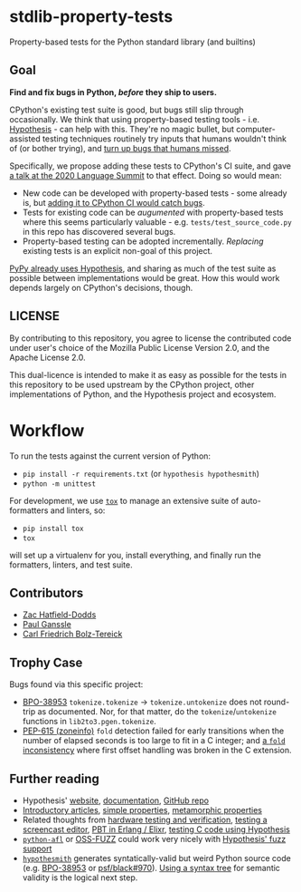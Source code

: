# stdlib-property-tests
Property-based tests for the Python standard library (and builtins)


## Goal

**Find and fix bugs in Python, *before* they ship to users.**

CPython's existing test suite is good, but bugs still slip through occasionally.
We think that using property-based testing tools - i.e.
[Hypothesis](https://hypothesis.readthedocs.io/) - can help with this.
They're no magic bullet, but computer-assisted testing techniques routinely
try inputs that humans wouldn't think of (or bother trying), and
[turn up bugs that humans missed](https://twitter.com/pganssle/status/1193371087968591872).

Specifically, we propose adding these tests to CPython's CI suite,
and gave [a talk at the 2020 Language Summit](https://us.pycon.org/2020/events/languagesummit/)
to that effect.  Doing so would mean:

- New code can be developed with property-based tests - some already is, but
  [adding it to CPython CI would catch bugs](https://twitter.com/pganssle/status/1193371087968591872).
- Tests for existing code can be _augumented_ with property-based tests where
  this seems particularly valuable - e.g. `tests/test_source_code.py` in this repo
  has discovered several bugs.
- Property-based testing can be adopted incrementally.  _Replacing_ existing
  tests is an explicit non-goal of this project.

[PyPy already uses Hypothesis](https://github.com/Zac-HD/stdlib-property-tests/issues/7),
and sharing as much of the test suite as possible between implementations would be great.
How this would work depends largely on CPython's decisions, though.


## LICENSE
By contributing to this repository, you agree to license the contributed
code under user's choice of the Mozilla Public License Version 2.0, and
the Apache License 2.0.

This dual-licence is intended to make it as easy as possible for the tests
in this repository to be used upstream by the CPython project, other
implementations of Python, and the Hypothesis project and ecosystem.


# Workflow
To run the tests against the current version of Python:

- `pip install -r requirements.txt` (or `hypothesis hypothesmith`)
- `python -m unittest`

For development, we use [`tox`](https://tox.readthedocs.io/en/latest/)
to manage an extensive suite of auto-formatters and linters, so:

- `pip install tox`
- `tox`

will set up a virtualenv for you, install everything, and finally run
the formatters, linters, and test suite.


## Contributors
<!--- Add yourself to the end of the list! -->
- [Zac Hatfield-Dodds](https://zhd.dev)
- [Paul Ganssle](https://ganssle.io)
- [Carl Friedrich Bolz-Tereick](http://cfbolz.de/)


## Trophy Case
Bugs found via this specific project:

- [BPO-38953](https://bugs.python.org/issue38953) `tokenize.tokenize` ->
  `tokenize.untokenize` does not round-trip as documented.
  Nor, for that matter, do the `tokenize`/`untokenize` functions in
  `lib2to3.pgen.tokenize`.
- [PEP-615 (zoneinfo)](https://github.com/pganssle/zoneinfo/pull/32/commits/dc389beaaeaa702361fd186d8581da20dda807bb)
  `fold` detection failed for early transitions when the number of elapsed
  seconds is too large to fit in a C integer; and
  [a `fold` inconsistency](https://github.com/pganssle/zoneinfo/pull/41)
  where first offset handling was broken in the C extension.


## Further reading

- Hypothesis' [website](https://hypothesis.works/),
  [documentation](https://hypothesis.readthedocs.io/),
  [GitHub repo](https://github.com/HypothesisWorks/hypothesis)
- [Introductory articles](https://hypothesis.works/articles/intro/),
  [simple properties](https://fsharpforfunandprofit.com/posts/property-based-testing-2/),
  [metamorphic properties](https://www.hillelwayne.com/post/metamorphic-testing/)
- Related thoughts from
  [hardware testing and verification](https://danluu.com/testing/),
  [testing a screencast editor](https://wickstrom.tech/programming/2019/03/02/property-based-testing-in-a-screencast-editor-introduction.html),
  [PBT in Erlang / Elixr](https://propertesting.com/toc.html),
  [testing C code using Hypothesis](https://engineering.backtrace.io/posts/2020-03-11-how-hard-is-it-to-guide-test-case-generators-with-branch-coverage-feedback/)
- [`python-afl`](https://github.com/jwilk/python-afl) or
  [OSS-FUZZ](https://github.com/google/oss-fuzz) could work very nicely with
  [Hypothesis' fuzz support](https://hypothesis.readthedocs.io/en/latest/details.html#use-with-external-fuzzers)
- [`hypothesmith`](https://github.com/Zac-HD/hypothesmith)
  generates syntatically-valid but weird Python source code
  (e.g. [BPO-38953](https://bugs.python.org/issue38953) or
  [psf/black#970](https://github.com/psf/black/issues/970)).
  [Using a syntax tree](https://github.com/Zac-HD/hypothesmith/issues/2)
  for semantic validity is the logical next step.
